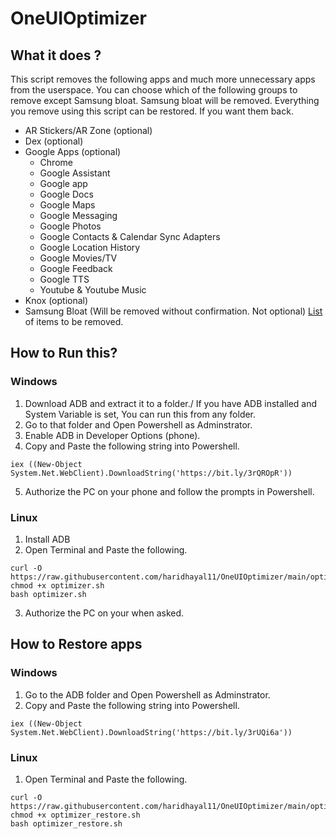 # OneUIOptimizer

## What it does ?
This script removes the following apps and much more unnecessary apps from the userspace. You can choose which of the following groups to remove except Samsung bloat. Samsung bloat will be removed. Everything you remove using this script can be restored. If you want them back.
- AR Stickers/AR Zone (optional)
- Dex (optional)
- Google Apps (optional)
  - Chrome
  - Google Assistant
  - Google app
  - Google Docs
  - Google Maps
  - Google Messaging
  - Google Photos
  - Google Contacts & Calendar Sync Adapters
  - Google Location History
  - Google Movies/TV
  - Google Feedback
  - Google TTS
  - Youtube & Youtube Music
- Knox (optional)
- Samsung Bloat (Will be removed without confirmation. Not optional) [List](https://github.com/haridhayal11/OneUIOptimizer/blob/main/Samsung.txt) of items to be removed.

## How to Run this?

### Windows
1. Download ADB and extract it to a folder./ If you have ADB installed and System Variable is set, You can run this from any folder.
2. Go to that folder and Open Powershell as Adminstrator.
3. Enable ADB in Developer Options (phone).
4. Copy and Paste the following string into Powershell.
```
iex ((New-Object System.Net.WebClient).DownloadString('https://bit.ly/3rQROpR'))
```
5. Authorize the PC on your phone and follow the prompts in Powershell.


### Linux
1. Install ADB
2. Open Terminal and Paste the following.
```
curl -O https://raw.githubusercontent.com/haridhayal11/OneUIOptimizer/main/optimizer.sh
chmod +x optimizer.sh
bash optimizer.sh
```
3. Authorize the PC on your when asked.

## How to Restore apps

### Windows
1. Go to the ADB folder and Open Powershell as Adminstrator.
2. Copy and Paste the following string into Powershell.
```
iex ((New-Object System.Net.WebClient).DownloadString('https://bit.ly/3rUQi6a'))
```

### Linux
1. Open Terminal and Paste the following.
```
curl -O https://raw.githubusercontent.com/haridhayal11/OneUIOptimizer/main/optimizer_restore.sh
chmod +x optimizer_restore.sh
bash optimizer_restore.sh
```
